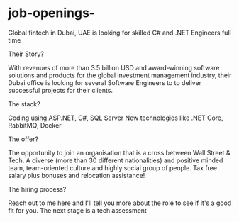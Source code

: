# job-openings-
Global fintech in Dubai, UAE is looking for skilled C# and .NET Engineers full time 

Their Story?

With revenues of more than 3.5 billion USD and award-winning software solutions and products for the global investment management industry, their Dubai office is looking for several Software Engineers to
to deliver successful projects for their clients.

The stack?

Coding using ASP.NET, C#, SQL Server
New technologies like .NET Core, RabbitMQ, Docker

The offer?

The opportunity to join an organisation that is a cross between Wall Street & Tech. A diverse (more than 30 different nationalities) and positive minded team, team-oriented culture and highly social group of people.
Tax free salary plus bonuses and relocation assistance! 

The hiring process?

Reach out to me here and I'll tell you more about the role to see if it's a good fit for you. The next stage is a tech assessment
